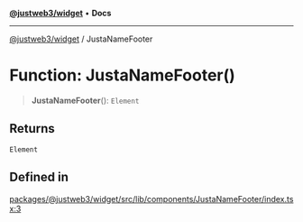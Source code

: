 [**@justweb3/widget**](../README.md) • **Docs**

***

[@justweb3/widget](../globals.md) / JustaNameFooter

# Function: JustaNameFooter()

> **JustaNameFooter**(): `Element`

## Returns

`Element`

## Defined in

[packages/@justweb3/widget/src/lib/components/JustaNameFooter/index.tsx:3](https://github.com/JustaName-id/JustaName-sdk/blob/dc845c10af242e3ca87d95ef392516ac0bfa8b95/packages/@justweb3/widget/src/lib/components/JustaNameFooter/index.tsx#L3)
